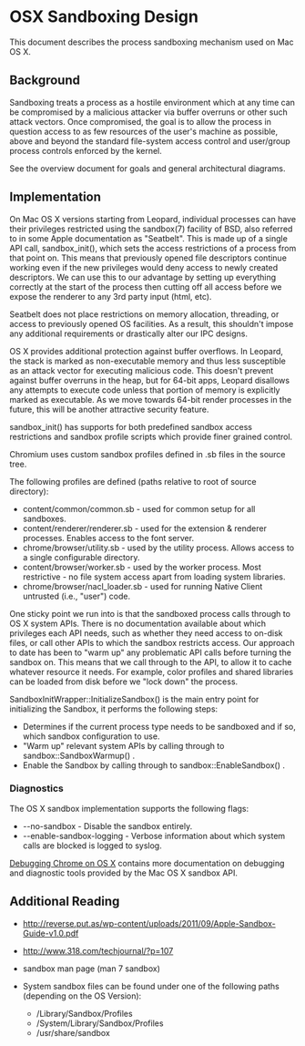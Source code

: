 # OSX Sandboxing Design
This document describes the process sandboxing mechanism used on Mac OS X.
## Background

Sandboxing treats a process as a hostile environment which at any time can be compromised by a malicious attacker via buffer overruns or other such attack vectors. Once compromised, the goal is to allow the process in question access to as few resources of the user's machine as possible, above and beyond the standard file-system access control and user/group process controls enforced by the kernel.

See the overview document for goals and general architectural diagrams.
## Implementation

On Mac OS X versions starting from Leopard, individual processes can have their privileges restricted using the sandbox(7) facility of BSD, also referred to in some Apple documentation as "Seatbelt". This is made up of a single API call, sandbox_init(), which sets the access restrictions of a process from that point on. This means that previously opened file descriptors continue working even if the new privileges would deny access to newly created descriptors. We can use this to our advantage by setting up everything correctly at the start of the process then cutting off all access before we expose the renderer to any 3rd party input (html, etc).

Seatbelt does not place restrictions on memory allocation, threading, or access to previously opened OS facilities. As a result, this shouldn't impose any additional requirements or drastically alter our IPC designs. 

OS X provides additional protection against buffer overflows. In Leopard, the stack is marked as non-executable memory and thus less susceptible as an attack vector for executing malicious code. This doesn't prevent against buffer overruns in the heap, but for 64-bit apps, Leopard disallows any attempts to execute code unless that portion of memory is explicitly marked as executable. As we move towards 64-bit render processes in the future, this will be another attractive security feature. 

sandbox_init() has supports for both predefined sandbox access restrictions and sandbox profile scripts which provide finer grained control.

Chromium uses custom sandbox profiles defined in .sb files in the source tree.

The following profiles are defined (paths relative to root of source directory):
* content/common/common.sb - used for common setup for all sandboxes.
* content/renderer/renderer.sb - used for the extension & renderer processes. Enables access to the font server.
* chrome/browser/utility.sb - used by the utility process. Allows access to a single configurable directory.
* content/browser/worker.sb - used by the worker process.  Most restrictive - no file system access apart from loading system libraries.
* chrome/browser/nacl_loader.sb - used for running Native Client untrusted (i.e., "user") code.

One sticky point we run into is that the sandboxed process calls through to OS X system APIs. There is no documentation available about which privileges each API needs, such as whether they need access to on-disk files, or call other APIs to which the sandbox restricts access. Our approach to date has been to "warm up" any problematic API calls before turning the sandbox on. This means that we call through to the API, to allow it to cache whatever resource it needs. For example, color profiles and shared libraries can be loaded from disk before we "lock down" the process.

SandboxInitWrapper::InitializeSandbox() is the main entry point for initializing the Sandbox, it performs the following steps:
* Determines if the current process type needs to be sandboxed and if so, which sandbox configuration to use.
* "Warm up" relevant system APIs by calling through to  sandbox::SandboxWarmup() .
* Enable the Sandbox by calling through to  sandbox::EnableSandbox() .

### Diagnostics

The OS X sandbox implementation supports the following flags:
* --no-sandbox - Disable the sandbox entirely.
* --enable-sandbox-logging - Verbose information about which system calls are blocked is logged to syslog.

[Debugging Chrome on OS X](https://www.chromium.org/developers/how-tos/debugging-on-os-x) contains more documentation on debugging and diagnostic tools provided by the Mac OS X sandbox API.

## Additional Reading

* http://reverse.put.as/wp-content/uploads/2011/09/Apple-Sandbox-Guide-v1.0.pdf
* http://www.318.com/techjournal/?p=107
* sandbox man page (man 7 sandbox)
* System sandbox files can be found under one of the following paths (depending on the OS Version):

  * /Library/Sandbox/Profiles
  * /System/Library/Sandbox/Profiles
  * /usr/share/sandbox